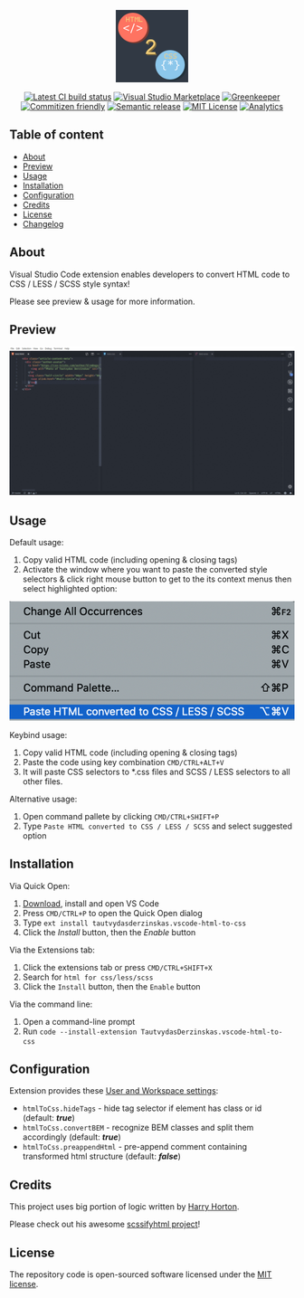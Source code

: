 <p align="center">
  <a href="https://github.com/SlimDogs/vscode-html-to-css"><img src="https://raw.githubusercontent.com/SlimDogs/vscode-html-to-css/master/images/html2css_dark.png" alt="Visual Studio Code extension: Html to css" title="Visual Studio Code extension: Html to css" /></a>
</p>

<p align="center">
  <a href="#" target="_blank"><img src="https://travis-ci.org/SlimDogs/vscode-html-to-css.svg?branch=master" alt="Latest CI build status" title="Latest CI build status"></a>
  <a href="https://marketplace.visualstudio.com/items?itemName=tautvydasderzinskas.vscode-html-to-css" target="_blank"><img src="https://img.shields.io/visual-studio-marketplace/d/tautvydasderzinskas.vscode-html-to-css.svg" alt="Visual Studio Marketplace" title="Visual Studio Marketplace"></a>
  <a href="https://greenkeeper.io" target="_blank"><img src="https://badges.greenkeeper.io/SlimDogs/vscode-html-to-css.svg" alt="Greenkeeper" title="Greenkeeper"></a>
  <a href="http://commitizen.github.io/cz-cli" target="_blank"><img src="https://img.shields.io/badge/commitizen-friendly-brightgreen.svg" alt="Commitizen friendly" title="Commitizen friendly"></a>
  <a href="https://github.com/semantic-release/semantic-release" target="_blank"><img src="https://img.shields.io/badge/%20%20%F0%9F%93%A6%F0%9F%9A%80-semantic--release-e10079.svg" alt="Semantic release" title="Semantic release"></a>
  <a href="https://opensource.org/licenses/MIT" target="_blank"><img src="https://img.shields.io/badge/license-MIT-blue.svg" alt="MIT License" title="MIT License"></a>
  <a href="https://github.com/igrigorik/ga-beacon" target="_blank"><img src="https://ga-beacon.appspot.com/UA-131052445-2/SlimDogs/vscode-html-to-css" alt="Analytics" title="Analytics"></a>
</p>

## Table of content
- [About](#about)
- [Preview](#preview)
- [Usage](#usage)
- [Installation](#installation)
- [Configuration](#configuration)
- [Credits](#credits)
- [License](#license)
- [Changelog](CHANGELOG.md)

## About
Visual Studio Code extension enables developers to convert HTML code to CSS / LESS / SCSS style syntax!

Please see preview & usage for more information.

## Preview
<a href="images/html2css_preview.gif" target="_blank"><img width="800px" src="https://raw.githubusercontent.com/SlimDogs/vscode-html-to-css/master/images/html2css_preview.gif" alt="Preview" title="Preview" /></a>

## Usage

Default usage:
1. Copy valid HTML code (including opening & closing tags)
2. Activate the window where you want to paste the converted style selectors & click right mouse button to get to the its context menus then select highlighted option:

<img width="800px" src="https://raw.githubusercontent.com/SlimDogs/vscode-html-to-css/master/images/html2css_menu.png" alt="Context menu" title="Context menu" />

Keybind usage:
1. Copy valid HTML code (including opening & closing tags)
2. Paste the code using key combination `CMD/CTRL+ALT+V`
3. It will paste CSS selectors to *.css files and SCSS / LESS selectors to all other files.

Alternative usage:
1. Open command pallete by clicking `CMD/CTRL+SHIFT+P`
2. Type `Paste HTML converted to CSS / LESS / SCSS` and select suggested option

## Installation

Via Quick Open:

1. [Download](https://code.visualstudio.com/download), install and open VS Code
2. Press `CMD/CTRL+P` to open the Quick Open dialog
3. Type `ext install tautvydasderzinskas.vscode-html-to-css`
4. Click the *Install* button, then the *Enable* button

Via the Extensions tab:

1. Click the extensions tab or press `CMD/CTRL+SHIFT+X`
2. Search for `html for css/less/scss`
3. Click the `Install` button, then the `Enable` button

Via the command line:

1. Open a command-line prompt
2. Run `code --install-extension TautvydasDerzinskas.vscode-html-to-css`

## Configuration

Extension provides these [User and Workspace settings](https://code.visualstudio.com/docs/getstarted/settings):
- `htmlToCss.hideTags` - hide tag selector if element has class or id (default: ***true***)
- `htmlToCss.convertBEM` - recognize BEM classes and split them accordingly (default: ***true***)
- `htmlToCss.preappendHtml` - pre-append comment containing transformed html structure (default: ***false***)

## Credits

This project uses big portion of logic written by [Harry Horton](https://github.com/Johnhhorton).

Please check out his awesome [scssifyhtml project](https://github.com/Johnhhorton/scssifyhtml)!

## License

The repository code is open-sourced software licensed under the [MIT license](https://github.com/SlimDogs/vscode-html-to-css/blob/master/LICENSE?raw=true).